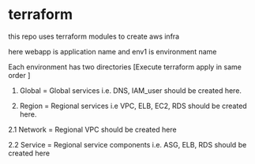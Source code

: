 # terraform
this repo uses terraform modules to create aws infra

here webapp is application name and env1 is environment name

Each environment has two directories [Execute terraform apply in same order ]

1. Global = Global services i.e. DNS, IAM_user should be created here.

2. Region = Regional services i.e VPC, ELB, EC2, RDS should be created here.

2.1 Network = Regional VPC should be created here

2.2 Service = Regional service components i.e. ASG, ELB, RDS should be created here
